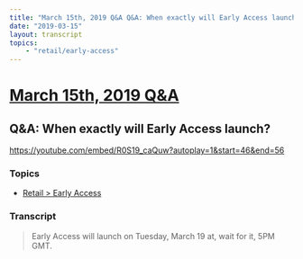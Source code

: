 ```yaml
---
title: "March 15th, 2019 Q&A Q&A: When exactly will Early Access launch?"
date: "2019-03-15"
layout: transcript
topics:
    - "retail/early-access"
---
```

# [March 15th, 2019 Q&A](../2019-03-15.md)
## Q&A: When exactly will Early Access launch?
https://youtube.com/embed/R0S19_caQuw?autoplay=1&start=46&end=56

### Topics
* [Retail > Early Access](../topics/retail/early-access.md)

### Transcript

> Early Access will launch on Tuesday, March 19 at, wait for it, 5PM GMT.
